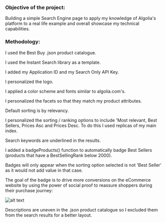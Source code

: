 ### Objective of the project:

Building a simple Search Engine page to apply my knowledge of Algolia's platform to a real life example and overall showcase my technical capabilities.

### Methodology:

I used the Best Buy .json product catalogue.

I used the Instant Search library as a template.

I added my Application ID and my Search Only API Key.

I personalized the logo.

I applied a color scheme and fonts similar to algolia.com's.

I personalized the facets so that they match my product attributes.

Default sorting is by relevancy.

I personalized the sorting / ranking options to include 'Most relevant, Best Sellers, Prices Asc and Prices Desc. To do this I used replicas of my main index.

Search keywords are underlined in the results.

I added a badgeProducts() function to automatically badge Best Sellers (products that have a BestSellingRank below 2000).

Badges will only appear when the sorting option selected is not 'Best Seller' as it would not add value in that case.

The goal of the badge is to drive more conversions on the eCommerce website by using the power of social proof to reassure shoppers during their purchase journey:

![alt text](https://i.ibb.co/Xx16VfJ/Capture-d-e-cran-2019-11-17-a-22-01-36.png)

Descriptions are uneven in the .json product catalogue so I excluded them from the search results for a better layout.
